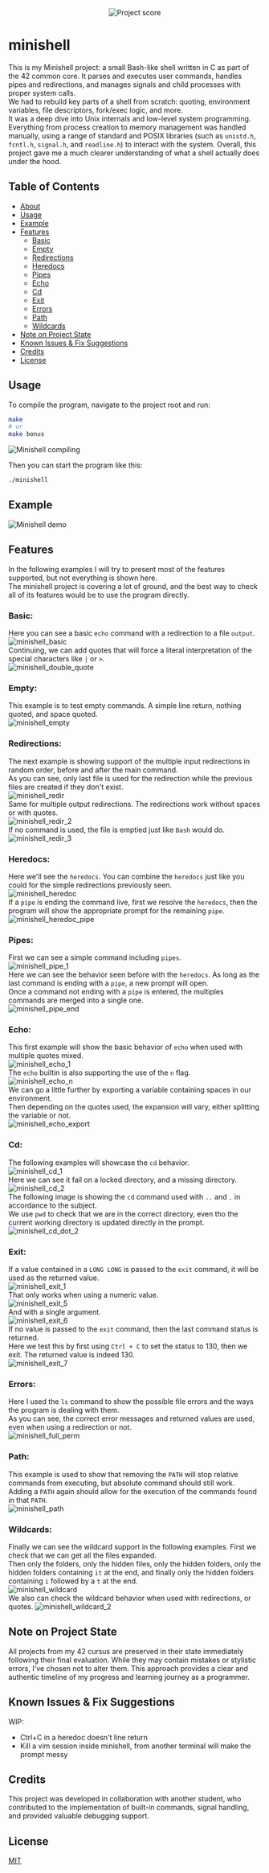    <div align="center">
  <img src="https://i.ibb.co/W4BbX6FL/Screenshot-from-2025-06-24-12-50-29.png" alt="Project score">
</div>

# minishell

 This is my Minishell project: a small Bash-like shell written in C as part of the 42 common core. It parses and executes user commands, handles pipes and redirections, and manages signals and child processes with proper system calls.  
We had to rebuild key parts of a shell from scratch: quoting, environment variables, file descriptors, fork/exec logic, and more.  
It was a deep dive into Unix internals and low-level system programming. Everything from process creation to memory management was handled manually, using a range of standard and POSIX libraries (such as `unistd.h`, `fcntl.h`, `signal.h`, and `readline.h`) to interact with the system. Overall, this project gave me a much clearer understanding of what a shell actually does under the hood.  

## Table of Contents

- [About](#minishell)
- [Usage](#usage)
- [Example](#example)
- [Features](#features)
    - [Basic](#basic)
    - [Empty](#empty)
    - [Redirections](#redirections)
    - [Heredocs](#heredocs)
    - [Pipes](#pipes)
    - [Echo](#echo)
    - [Cd](#cd)
    - [Exit](#exit)
    - [Errors](#errors)
    - [Path](#path)
    - [Wildcards](#wildcards)
- [Note on Project State](#note-on-project-state)
- [Known Issues & Fix Suggestions](#known-issues--fix-suggestions)
- [Credits](#credits)
- [License](#license)

## Usage

To compile the program, navigate to the project root and run:  
```bash
make
# or
make bonus
```

![Minishell compiling](https://github.com/user-attachments/assets/e0f29a5f-1b22-4f1c-b402-055fd333b20f)  

Then you can start the program like this:  
```bash
./minishell
```

## Example

![Minishell demo](https://github.com/user-attachments/assets/56ccdaf8-9669-44b4-a6bc-3904160a811a)  

## Features

In the following examples I will try to present most of the features supported, but not everything is shown here.  
The minishell project is covering a lot of ground, and the best way to check all of its features would be to use the program directly.  

### Basic:  
Here you can see a basic `echo` command with a redirection to a file `output`.  
![minishell_basic](https://github.com/user-attachments/assets/df54efc1-0609-4753-a9d2-1e9185492a45)  
Continuing, we can add quotes that will force a literal interpretation of the special characters like `|` or `>`.  
![minishell_double_quote](https://github.com/user-attachments/assets/5fce475a-d2ae-4047-b4a6-df76d0b2e97c)  

### Empty:  
This example is to test empty commands. A simple line return, nothing quoted, and space quoted.  
![minishell_empty](https://github.com/user-attachments/assets/ffb13913-a55f-4b87-845a-c43b83397dad)  

### Redirections:  
The next example is showing support of the multiple input redirections in random order, before and after the main command.  
As you can see, only last file is used for the redirection while the previous files are created if they don't exist.  
![minishell_redir](https://github.com/user-attachments/assets/e93ff3d6-a88f-4fb0-8271-b037b4379b56)  
Same for multiple output redirections. The redirections work without spaces or with quotes.  
![minishell_redir_2](https://github.com/user-attachments/assets/7f7b3178-2aaa-43a3-807c-691c8dc760eb)  
If no command is used, the file is emptied just like `Bash` would do.  
![minishell_redir_3](https://github.com/user-attachments/assets/02b314c2-539b-492b-9909-ec171540aba3)  

### Heredocs:  
Here we'll see the `heredocs`. You can combine the `heredocs` just like you could for the simple redirections previously seen.  
![minishell_heredoc](https://github.com/user-attachments/assets/4257c447-f46a-44ef-8dda-7662f9a6d49a)  
If a `pipe` is ending the command live, first we resolve the `heredocs`, then the program will show the appropriate prompt for the remaining `pipe`.  
![minishell_heredoc_pipe](https://github.com/user-attachments/assets/ddd9b0c5-cc7f-404e-afb8-ba112def9266)  

### Pipes:  
First we can see a simple command including `pipes`.  
![minishell_pipe_1](https://github.com/user-attachments/assets/ebc7c9cb-6a78-465b-a41f-f7acaa22ed9a)  
Here we can see the behavior seen before with the `heredocs`. As long as the last command is ending with a `pipe`, a new prompt will open.  
Once a command not ending with a `pipe` is entered, the multiples commands are merged into a single one.  
![minishell_pipe_end](https://github.com/user-attachments/assets/dcf19219-a10f-4e70-95eb-9868fce021dd)  

### Echo:  
This first example will show the basic behavior of `echo` when used with multiple quotes mixed.  
![minishell_echo_1](https://github.com/user-attachments/assets/109d88ec-1cbc-4a6b-b7ab-8a8ce99b278b)  
The `echo` builtin is also supporting the use of the `n` flag.  
![minishell_echo_n](https://github.com/user-attachments/assets/f17c1141-aec7-40c5-8115-3b36eee6dc95)  
We can go a little further by exporting a variable containing spaces in our environment.  
Then depending on the quotes used, the expansion will vary, either splitting the variable or not.  
![minishell_echo_export](https://github.com/user-attachments/assets/1d08b70b-bff1-43f6-ba93-d7319d7c4653)  

### Cd:  
The following examples will showcase the `cd` behavior.  
![minishell_cd_1](https://github.com/user-attachments/assets/8522052a-81f4-4ee9-af47-aa1e8a6f0335)  
Here we can see it fail on a locked directory, and a missing directory.  
![minishell_cd_2](https://github.com/user-attachments/assets/9280b27f-18f5-4339-95c8-b151ccd8cbb3)  
The following image is showing the `cd` command used with `..` and `.` in accordance to the subject.  
We use `pwd` to check that we are in the correct directory, even tho the current working directory is updated directly in the prompt.  
![minishell_cd_dot_2](https://github.com/user-attachments/assets/dea4832c-b444-4d11-820f-8e5cfec30227)  

### Exit:  
If a value contained in a `LONG LONG` is passed to the `exit` command, it will be used as the returned value.  
![minishell_exit_1](https://github.com/user-attachments/assets/bc9f4ef4-0d0b-4d68-a2e1-a47761480ba9)  
That only works when using a numeric value.  
![minishell_exit_5](https://github.com/user-attachments/assets/129bfcd7-7285-4b91-9681-f1c0f3093497)  
And with a single argument.  
![minishell_exit_6](https://github.com/user-attachments/assets/8034b6cb-c38a-477d-84d7-c5d6deb07de8)  
If no value is passed to the `exit` command, then the last command status is returned.  
Here we test this by first using `Ctrl + C` to set the status to 130, then we exit. The returned value is indeed 130.  
![minishell_exit_7](https://github.com/user-attachments/assets/33eb0e65-67fe-4861-b0df-eebb560d357b)  

### Errors:  
Here I used the `ls` command to show the possible file errors and the ways the program is dealing with them.  
As you can see, the correct error messages and returned values are used, even when using a redirection or not.  
![minishell_full_perm](https://github.com/user-attachments/assets/f6ca1552-2c66-40fe-87d5-563120604dc8)  

### Path:  
This example is used to show that removing the `PATH` will stop relative commands from executing, but absolute command should still work.  
Adding a `PATH` again should allow for the execution of the commands found in that `PATH`.  
![minishell_path](https://github.com/user-attachments/assets/bc039d91-7081-4a10-adff-116ac43fb208)  

### Wildcards:  
Finally we can see the wildcard support in the following examples. First we check that we can get all the files expanded.  
Then only the folders, only the hidden files, only the hidden folders, only the hidden folders containing `it` at the end, and finally only the hidden folders containing `i` followed by a `t` at the end.  
![minishell_wildcard](https://github.com/user-attachments/assets/ebbac2d3-7fc8-4a41-bbbc-63c911c15245)  
We also can check the wildcard behavior when used with redirections, or quotes.
![minishell_wildcard_2](https://github.com/user-attachments/assets/0dbd7a4e-681c-47ac-b47c-b4c2eb3a8032)  

## Note on Project State

All projects from my 42 cursus are preserved in their state immediately following their final evaluation. While they may contain mistakes or stylistic errors, I've chosen not to alter them. This approach provides a clear and authentic timeline of my progress and learning journey as a programmer.

## Known Issues & Fix Suggestions

WIP:
- Ctrl+C in a heredoc doesn't line return
- Kill a vim session inside minishell, from another terminal will make the prompt messy

## Credits

This project was developed in collaboration with another student, who contributed to the implementation of built-in commands, signal handling, and provided valuable debugging support.

## License

[MIT](https://choosealicense.com/licenses/mit/)  
